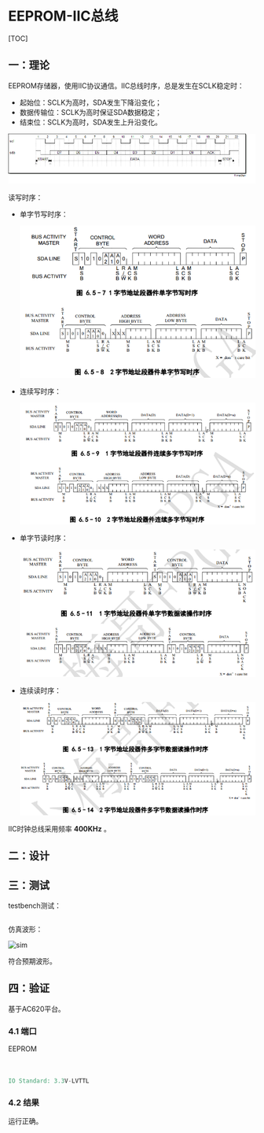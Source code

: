 # EEPROM-IIC总线

[TOC]



## 一：理论

EEPROM存储器，使用IIC协议通信。IIC总线时序，总是发生在SCLK稳定时：

- 起始位：SCLK为高时，SDA发生下降沿变化；
- 数据传输位：SCLK为高时保证SDA数据稳定；
- 结束位：SCLK为高时，SDA发生上升沿变化。

![iic](./iic.bmp)

读写时序：

- 单字节写时序：

  ![write](./write.png)

- 连续写时序：

  ![write1](./write1.png)

- 单字节读时序：

  ![read](./read.png)

- 连续读时序：

  ![read1](./read1.png)

IIC时钟总线采用频率 **400KHz** 。







## 二：设计







## 三：测试

testbench测试：

```verilog

```

仿真波形：

![sim](./sim.png)

符合预期波形。





## 四：验证

基于AC620平台。

### 4.1 端口

EEPROM

```verilog


IO Standard: 3.3V-LVTTL
```

### 4.2 结果

运行正确。

